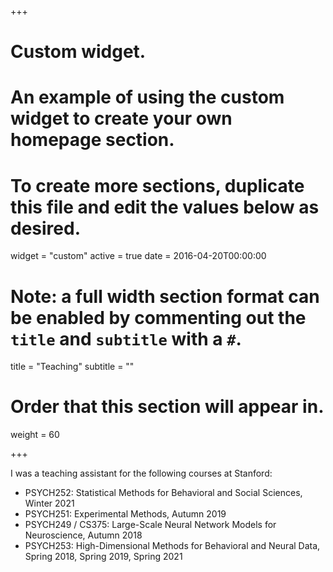 +++
# Custom widget.
# An example of using the custom widget to create your own homepage section.
# To create more sections, duplicate this file and edit the values below as desired.
widget = "custom"
active = true
date = 2016-04-20T00:00:00

# Note: a full width section format can be enabled by commenting out the `title` and `subtitle` with a `#`.
title = "Teaching"
subtitle = ""

# Order that this section will appear in.
weight = 60

+++

I was a teaching assistant for the following courses at Stanford:

* PSYCH252: Statistical Methods for Behavioral and Social Sciences, Winter 2021
* PSYCH251: Experimental Methods, Autumn 2019
* PSYCH249 / CS375: Large-Scale Neural Network Models for Neuroscience, Autumn 2018
* PSYCH253: High-Dimensional Methods for Behavioral and Neural Data, Spring 2018, Spring 2019, Spring 2021

